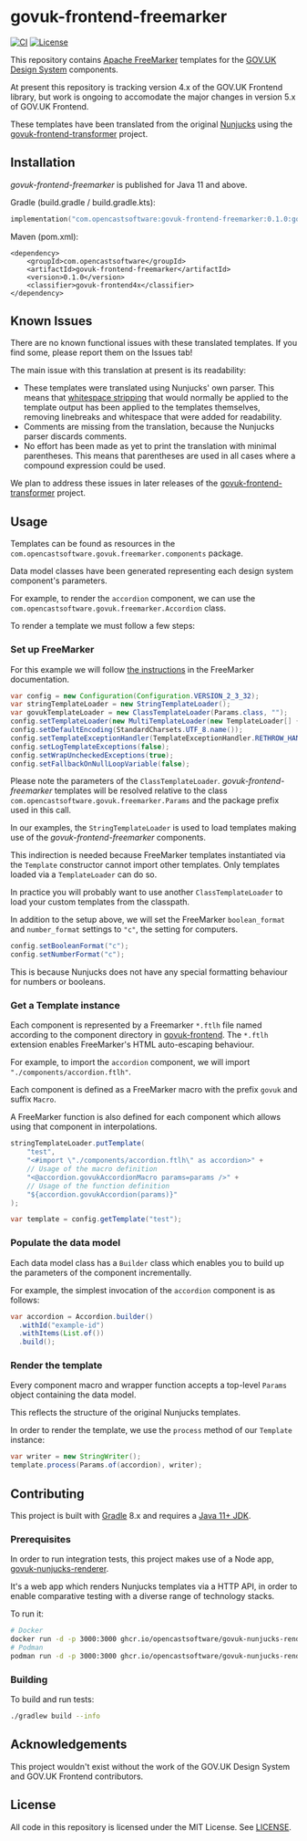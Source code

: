 # govuk-frontend-freemarker

[![CI](https://github.com/opencastsoftware/govuk-frontend-freemarker/actions/workflows/ci.yml/badge.svg?branch=main)](https://github.com/opencastsoftware/govuk-frontend-freemarker/actions/workflows/ci.yml)
[![License](https://img.shields.io/badge/license-MIT-blue)](https://spdx.org/licenses/MIT.html)

This repository contains [Apache FreeMarker](https://freemarker.apache.org/) templates for the [GOV.UK Design System](https://design-system.service.gov.uk/) components.

At present this repository is tracking version 4.x of the GOV.UK Frontend library, but work is ongoing to accomodate the major changes in version 5.x of GOV.UK Frontend.

These templates have been translated from the original [Nunjucks](https://mozilla.github.io/nunjucks/) using the [govuk-frontend-transformer](https://github.com/opencastsoftware/govuk-frontend-transformer) project.

## Installation

*govuk-frontend-freemarker* is published for Java 11 and above.

Gradle (build.gradle / build.gradle.kts):

```kotlin
implementation("com.opencastsoftware:govuk-frontend-freemarker:0.1.0:govuk-frontend4x")
```

Maven (pom.xml):

```
<dependency>
    <groupId>com.opencastsoftware</groupId>
    <artifactId>govuk-frontend-freemarker</artifactId>
    <version>0.1.0</version>
    <classifier>govuk-frontend4x</classifier>
</dependency>
```

## Known Issues

There are no known functional issues with these translated templates. If you find some, please report them on the Issues tab!

The main issue with this translation at present is its readability:

* These templates were translated using Nunjucks' own parser. This means that [whitespace stripping](https://mozilla.github.io/nunjucks/templating.html#whitespace-control) that would normally be applied to the template output has been applied to the templates themselves, removing linebreaks and whitespace that were added for readability.
* Comments are missing from the translation, because the Nunjucks parser discards comments.
* No effort has been made as yet to print the translation with minimal parentheses. This means that parentheses are used in all cases where a compound expression could be used.

We plan to address these issues in later releases of the [govuk-frontend-transformer](https://github.com/opencastsoftware/govuk-frontend-transformer) project. 

## Usage

Templates can be found as resources in the `com.opencastsoftware.govuk.freemarker.components` package.

Data model classes have been generated representing each design system component's parameters.

For example, to render the `accordion` component, we can use the `com.opencastsoftware.govuk.freemarker.Accordion` class.

To render a template we must follow a few steps:

### Set up FreeMarker

For this example we will follow [the instructions](https://freemarker.apache.org/docs/pgui_quickstart_createconfiguration.html) in the FreeMarker documentation.

```java
var config = new Configuration(Configuration.VERSION_2_3_32);
var stringTemplateLoader = new StringTemplateLoader();
var govukTemplateLoader = new ClassTemplateLoader(Params.class, "");
config.setTemplateLoader(new MultiTemplateLoader(new TemplateLoader[] { stringTemplateLoader, govukTemplateLoader }));
config.setDefaultEncoding(StandardCharsets.UTF_8.name());
config.setTemplateExceptionHandler(TemplateExceptionHandler.RETHROW_HANDLER);
config.setLogTemplateExceptions(false);
config.setWrapUncheckedExceptions(true);
config.setFallbackOnNullLoopVariable(false);
```

Please note the parameters of the `ClassTemplateLoader`. *govuk-frontend-freemarker* templates will be resolved relative to the class `com.opencastsoftware.govuk.freemarker.Params` and the package prefix used in this call.

In our examples, the `StringTemplateLoader` is used to load templates making use of the *govuk-frontend-freemarker* components.

This indirection is needed because FreeMarker templates instantiated via the `Template` constructor cannot import other templates. Only templates loaded via a `TemplateLoader` can do so.

In practice you will probably want to use another `ClassTemplateLoader` to load your custom templates from the classpath.

In addition to the setup above, we will set the FreeMarker `boolean_format` and `number_format` settings to `"c"`, the setting for computers.

```java
config.setBooleanFormat("c");
config.setNumberFormat("c");
```

This is because Nunjucks does not have any special formatting behaviour for numbers or booleans.

### Get a Template instance

Each component is represented by a Freemarker `*.ftlh` file named according to the component directory in [govuk-frontend](https://github.com/alphagov/govuk-frontend). The `*.ftlh` extension enables FreeMarker's HTML auto-escaping behaviour.

For example, to import the `accordion` component, we will import `"./components/accordion.ftlh"`.

Each component is defined as a FreeMarker macro with the prefix `govuk` and suffix `Macro`.

A FreeMarker function is also defined for each component which allows using that component in interpolations.

```java
stringTemplateLoader.putTemplate(
    "test",
    "<#import \"./components/accordion.ftlh\" as accordion>" +
    // Usage of the macro definition
    "<@accordion.govukAccordionMacro params=params />" +
    // Usage of the function definition
    "${accordion.govukAccordion(params)}"
);

var template = config.getTemplate("test");
```

### Populate the data model

Each data model class has a `Builder` class which enables you to build up the parameters of the component incrementally.

For example, the simplest invocation of the `accordion` component is as follows:

```java
var accordion = Accordion.builder()
  .withId("example-id")
  .withItems(List.of())
  .build();
```

### Render the template

Every component macro and wrapper function accepts a top-level `Params` object containing the data model.

This reflects the structure of the original Nunjucks templates.

In order to render the template, we use the `process` method of our `Template` instance:

```java
var writer = new StringWriter();
template.process(Params.of(accordion), writer);
```

## Contributing

This project is built with [Gradle](https://gradle.org/install/) 8.x and requires a [Java 11+ JDK](https://adoptium.net/temurin/releases/?version=11).

### Prerequisites

In order to run integration tests, this project makes use of a Node app, [govuk-nunjucks-renderer](https://github.com/opencastsoftware/govuk-nunjucks-renderer/).

It's a web app which renders Nunjucks templates via a HTTP API, in order to enable comparative testing with a diverse range of technology stacks.

To run it:

```bash
# Docker
docker run -d -p 3000:3000 ghcr.io/opencastsoftware/govuk-nunjucks-renderer:0.1.0 
# Podman
podman run -d -p 3000:3000 ghcr.io/opencastsoftware/govuk-nunjucks-renderer:0.1.0 
```

### Building

To build and run tests:

```bash
./gradlew build --info
```

## Acknowledgements

This project wouldn't exist without the work of the GOV.UK Design System and GOV.UK Frontend contributors.

## License

All code in this repository is licensed under the MIT License. See [LICENSE](./LICENSE).
